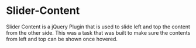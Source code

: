 Slider-Content
==============

Slider Content is a jQuery Plugin that is used to slide left and top the content from the other side. This was a task that was built to make sure the contents from left and top can be shown once hovered.
